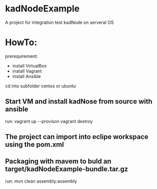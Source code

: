 # kadNodeExample

A project for integration test kadNode on serveral OS

# HowTo:
prerequirement:
  - install VirtualBox
  - inatall Vagrant
  - install Ansible

cd into subfolder centos or ubuntu

## Start VM and install kadNose from source with ansible
run:
 vagrant up --provison
 vagrant destroy


## The project can import into eclipe workspace using the pom.xml

## Packaging with mavem to buld an target/kadNodeExample-bundle.tar.gz
run:
     mvn clean assembly:assembly